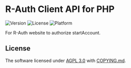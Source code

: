 # R-Auth Client API for PHP

![Version](https://img.shields.io/badge/v1-OpenSource-339900.svg) ![License](https://img.shields.io/badge/license-AGPL--3.0-FF0000.svg) ![Platform](https://img.shields.io/badge/base_on-startAccount-0066FF.svg)

For R-Auth website to authorize startAccount.

## License

The software licensed under [AGPL 3.0](LICENSE.md) with [COPYING.md](COPYING.md).
